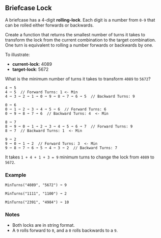 ## Briefcase Lock

A briefcase has a 4-digit **rolling-lock**. Each digit is a number from `0-9` that can be rolled either forwards or backwards.

Create a function that returns the smallest number of turns it takes to transform the lock from the current combination to the target combination. One turn is equivalent to rolling a number forwards or backwards by one.

To illustrate:

- **current-lock**: 4089
- **target-lock**: 5672

What is the minimum number of turns it takes to transform `4089` to `5672`?

```
4 ➞ 5
4 ➞ 5  // Forward Turns: 1 <- Min
4 ➞ 3 ➞ 2 ➞ 1 ➞ 0 ➞ 9 ➞ 8 ➞ 7 ➞ 6 ➞ 5  // Backward Turns: 9

0 ➞ 6
0 ➞ 1 ➞ 2 ➞ 3 ➞ 4 ➞ 5 ➞ 6  // Forward Turns: 6
0 ➞ 9 ➞ 8 ➞ 7 ➞ 6  // Backward Turns: 4  <- Min

8 ➞ 7
8 ➞ 9 ➞ 0 ➞ 1 ➞ 2 ➞ 3 ➞ 4 ➞ 5 ➞ 6 ➞ 7  // Forward Turns: 9
8 ➞ 7  // Backward Turns: 1  <- Min

9 ➞ 2
9 ➞ 0 ➞ 1 ➞ 2  // Forward Turns: 3  <- Min
9 ➞ 8 ➞ 7 ➞ 6 ➞ 5 ➞ 4 ➞ 3 ➞ 2  // Backward Turns: 7
```

It takes `1 + 4 + 1 + 3 = 9` minimum turns to change the lock from `4089` to `5672`.

### Example

```text
MinTurns("4089", "5672") ➞ 9

MinTurns("1111", "1100") ➞ 2

MinTurns("2391", "4984") ➞ 10
```

### Notes

- Both locks are in string format.
- A `9` rolls forward to `0`, and a `0` rolls backwards to a `9`.